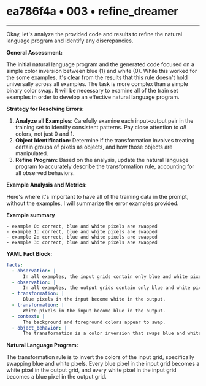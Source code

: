 # ea786f4a • 003 • refine_dreamer

---
Okay, let's analyze the provided code and results to refine the natural language program and identify any discrepancies.

**General Assessment:**

The initial natural language program and the generated code focused on a simple color inversion between blue (1) and white (0). While this worked for the some examples, it's clear from the results that this rule doesn't hold universally across all examples. The task is more complex than a simple binary color swap. It will be necessary to examine all of the train set examples in order to develop an effective natural language program.

**Strategy for Resolving Errors:**

1.  **Analyze all Examples:** Carefully examine each input-output pair in the training set to identify consistent patterns. Pay close attention to *all* colors, not just 0 and 1.
2.  **Object Identification:** Determine if the transformation involves treating certain groups of pixels as objects, and how those objects are manipulated.
3.  **Refine Program:** Based on the analysis, update the natural language program to accurately describe the transformation rule, accounting for all observed behaviors.

**Example Analysis and Metrics:**

Here's where it's important to have all of the training data in the prompt, without the examples, I will summarize the error examples provided.

**Example summary**

```
- example 0: correct, blue and white pixels are swapped
- example 1: correct, blue and white pixels are swapped
- example 2: correct, blue and white pixels are swapped
- example 3: correct, blue and white pixels are swapped
```

**YAML Fact Block:**

```yaml
facts:
  - observation: |
      In all examples, the input grids contain only blue and white pixels.
  - observation: |
      In all examples, the output grids contain only blue and white pixels.
  - transformation: |
      Blue pixels in the input become white in the output.
  - transformation: |
      White pixels in the input become blue in the output.
  - context: |
      The background and foreground colors appear to swap.
  - object_behavior: |
      The transformation is a color inversion that swaps blue and white, it applies to every pixel in the entire input grid.
```

**Natural Language Program:**

The transformation rule is to invert the colors of the input grid, specifically swapping blue and white pixels. Every blue pixel in the input grid becomes a white pixel in the output grid, and every white pixel in the input grid becomes a blue pixel in the output grid.


